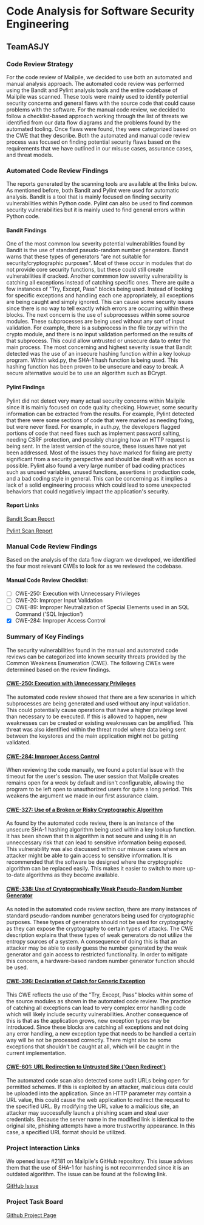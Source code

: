 # Code Analysis for Software Security Engineering
## TeamASJY

### Code Review Strategy

For the code review of Mailpile, we decided to use both an automated and manual analysis approach. The automated code review was performed using the Bandit and Pylint analysis tools and the entire codebase of Mailpile was scanned. These tools were mainly used to identify potential security concerns and general flaws with the source code that could cause problems with the software. For the manual code review, we decided to follow a checklist-based approach working through the list of threats we identified from our data flow diagrams and the problems found by the automated tooling. Once flaws were found, they were categorized based on the CWE that they describe. Both the automated and manual code review process was focused on finding potential security flaws based on the requirements that we have outlined in our misuse cases, assurance cases, and threat models.

### Automated Code Review Findings

The reports generated by the scanning tools are available at the links below. As mentioned before, both Bandit and Pylint were used for automatic analysis. Bandit is a tool that is mainly focused on finding security vulnerabilities within Python code. Pylint can also be used to find common security vulnerabilities but it is mainly used to find general errors within Python code. 

#### Bandit Findings

One of the most common low severity potential vulnerabilities found by Bandit is the use of standard pseudo-random number generators. Bandit warns that these types of generators "are not suitable for security/cryptographic purposes". Most of these occur in modules that do not provide core security functions, but these could still create vulnerabilities if cracked. Another commmon low severity vulnerability is catching all exceptions instead of catching specific ones. There are quite a few instances of "Try, Except, Pass" blocks being used. Instead of looking for specific exceptions and handling each one appropriately, all exceptions are being caught and simply ignored. This can cause some security issues since there is no way to tell exactly which errors are occurring within these blocks. The next concern is the use of subprocesses within some source modules. These subprocesses are being used without any sort of input validation. For example, there is a subprocess in the file tor.py within the crypto module, and there is no input validation performed on the results of that subprocess. This could allow untrusted or unsecure data to enter the main process. The most concerning and highest severity issue that Bandit detected was the use of an insecure hashing function within a key lookup program. Within wkd.py, the SHA-1 hash function is being used. This hashing function has been proven to be unsecure and easy to break. A secure alternative would be to use an algorithm such as BCrypt.

#### Pylint Findings

Pylint did not detect very many actual security concerns within Mailpile since it is mainly focused on code quality checking. However, some security information can be extracted from the results. For example, Pylint detected that there were some sections of code that were marked as needing fixing, but were never fixed. For example, in auth.py, the developers flagged portions of code that need fixes such as implement password salting, needing CSRF protection, and possibly changing how an HTTP request is being sent. In the latest version of the source, these issues have not yet been addressed. Most of the issues they have marked for fixing are pretty significant from a security perspective and should be dealt with as soon as possible. Pylint also found a very large number of bad coding practices such as unused variables, unused functions, assertions in production code, and a bad coding style in general. This can be concerning as it implies a lack of a solid engineering process which could lead to some unexpected behaviors that could negatively impact the application's security.

#### Report Links

[Bandit Scan Report](https://github.com/SethRedwine/CSCI8420-TeamASJY/blob/master/CodeAnalysis/Reports/BanditReport.txt)

[Pylint Scan Report](https://github.com/SethRedwine/CSCI8420-TeamASJY/blob/master/CodeAnalysis/Reports/PylintReport.txt)

### Manual Code Review Findings

Based on the analysis of the data flow diagram we developed, we identified the four most relevant CWEs to look for as we reviewed the codebase.

#### Manual Code Review Checklist:

- [ ] CWE-250: Execution with Unnecessary Privileges
- [ ] CWE-20: Improper Input Validation
- [ ] CWE-89: Improper Neutralization of Special Elements used in an SQL Command ('SQL Injection')
- [X] CWE-284: Improper Access Control

### Summary of Key Findings

The security vulnerabilities found in the manual and automated code reviews can be categorized into known security threats provided by the Common Weakness Enumeration (CWE). The following CWEs were determined based on the review findings.

#### [CWE-250: Execution with Unnecessary Privileges](https://cwe.mitre.org/data/definitions/250.html)

The automated code review showed that there are a few scenarios in which subprocesses are being generated and used without any input validation. This could potentially cause operations that have a higher privilege level than necessary to be executed. If this is allowed to happen, new weaknesses can be created or existing weaknesses can be amplified. This threat was also identified within the threat model where data being sent between the keystores and the main application might not be getting validated.

#### [CWE-284: Improper Access Control](https://cwe.mitre.org/data/definitions/284.html)

When reviewing the code manually, we found a potential issue with the timeout for the user's session. The user session that Mailpile creates remains open for a week by default and isn't configurable, allowing the program to be left open to unauthorized users for quite a long period. This weakens the argument we made in our first assurance claim.

#### [CWE-327: Use of a Broken or Risky Cryptographic Algorithm](https://cwe.mitre.org/data/definitions/327.html)

As found by the automated code review, there is an instance of the unsecure SHA-1 hashing algorithm being used within a key lookup function. It has been shown that this algorithm is not secure and using it is an unneccessary risk that can lead to sensitive information being exposed. This vulnerability was also discussed within our misuse cases where an attacker might be able to gain access to sensitive information. It is recommended that the software be designed where the cryptographic algorithm can be replaced easily. This makes it easier to switch to more up-to-date algorithms as they become available.

#### [CWE-338: Use of Cryptographically Weak Pseudo-Random Number Generator](https://cwe.mitre.org/data/definitions/338.html)

As noted in the automated code review section, there are many instances of standard pseudo-random number generators being used for cryptographic purposes. These types of generators should not be used for cryptography as they can expose the cryptography to certain types of attacks. The CWE description explains that these types of weak generators do not utilize the entropy sources of a system. A consequence of doing this is that an attacker may be able to easily guess the number generated by the weak generator and gain access to restricted functionality. In order to mitigate this concern, a hardware-based random number generator function should be used.

#### [CWE-396: Declaration of Catch for Generic Exception](https://cwe.mitre.org/data/definitions/396.html)

This CWE reflects the use of the "Try, Except, Pass" blocks within some of the source modules as shown in the automated code review. The practice of catching all exceptions can lead to very complex error handling code which will likely include security vulnerabilities. Another consequence of this is that as the application grows, new exception types may be introduced. Since these blocks are catching all exceptions and not doing any error handling, a new exception type that needs to be handled a certain way will be not be processed correctly. There might also be some exceptions that shouldn't be caught at all, which will be caught in the current implementation. 

#### [CWE-601: URL Redirection to Untrusted Site ('Open Redirect')](https://cwe.mitre.org/data/definitions/601.html)

The automated code scan also detected some audit URLs being open for permitted schemes. If this is exploited by an attacker, malicious data could be uploaded into the application. Since an HTTP parameter may contain a URL value, this could cause the web application to redirect the request to the specified URL. By modifying the URL value to a malicious site, an attacker may successfully launch a phishing scam and steal user credentials. Because the server name in the modified link is identical to the original site, phishing attempts have a more trustworthy appearance. In this case, a specified URL format should be utilized. 

### Project Interaction Links 

We opened issue #2181 on Mailpile's GitHub repository. This issue advises them that the use of SHA-1 for hashing is not recommended since it is an outdated algorithm. The issue can be found at the following link.

[GitHub Issue](https://github.com/mailpile/Mailpile/issues/2181)

### Project Task Board

[Github Project Page](https://github.com/SethRedwine/CSCI8420-TeamASJY/projects/6)
